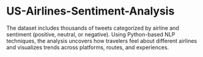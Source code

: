 # US-Airlines-Sentiment-Analysis
The dataset includes thousands of tweets categorized by airline and sentiment (positive, neutral, or negative). Using Python-based NLP techniques, the analysis uncovers how travelers feel about different airlines and visualizes trends across platforms, routes, and experiences.
